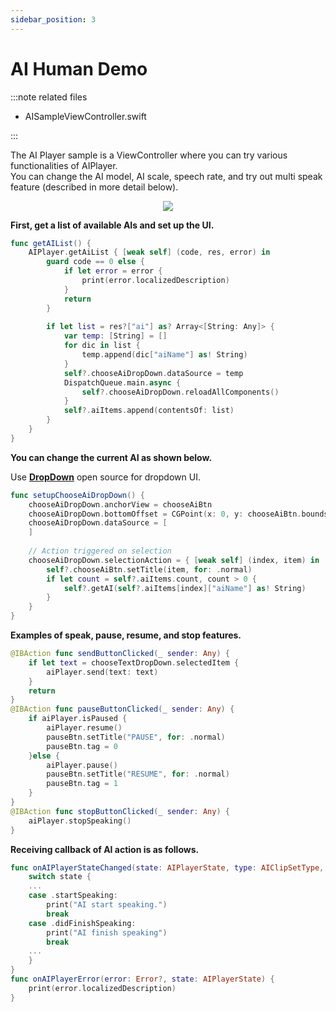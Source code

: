 ```yaml
---
sidebar_position: 3
---
```


# AI Human Demo
:::note related files

- AISampleViewController.swift

:::

The AI Player sample is a ViewController where you can try various functionalities of AIPlayer.<br/>
You can change the AI model, AI scale, speech rate, and try out multi speak feature (described in more detail below). 

<p align="center">
<img src="/img/aihuman/ios/aisample_ss_001.PNG" style={{zoom: "35%"}} />
</p>

**First, get a list of available AIs and set up the UI.**

```swift
func getAIList() {
    AIPlayer.getAiList { [weak self] (code, res, error) in
        guard code == 0 else {
            if let error = error {
                print(error.localizedDescription)
            }
            return
        }
        
        if let list = res?["ai"] as? Array<[String: Any]> {
            var temp: [String] = []
            for dic in list {
                temp.append(dic["aiName"] as! String)
            }
            self?.chooseAiDropDown.dataSource = temp
            DispatchQueue.main.async {
                self?.chooseAiDropDown.reloadAllComponents()
            }
            self?.aiItems.append(contentsOf: list)
        }
    }
}
```

**You can change the current AI as shown below.**

Use **[DropDown](https://github.com/AssistoLab/DropDown)** open source for dropdown UI.

```swift
func setupChooseAiDropDown() {
    chooseAiDropDown.anchorView = chooseAiBtn
    chooseAiDropDown.bottomOffset = CGPoint(x: 0, y: chooseAiBtn.bounds.height)
    chooseAiDropDown.dataSource = [
    ]
    
    // Action triggered on selection
    chooseAiDropDown.selectionAction = { [weak self] (index, item) in
        self?.chooseAiBtn.setTitle(item, for: .normal)
        if let count = self?.aiItems.count, count > 0 {
            self?.getAI(self?.aiItems[index]["aiName"] as! String)
        }
    }
}
```

**Examples of speak, pause, resume, and stop features.** 

```swift
@IBAction func sendButtonClicked(_ sender: Any) {
    if let text = chooseTextDropDown.selectedItem {
        aiPlayer.send(text: text)
    }
    return
}
@IBAction func pauseButtonClicked(_ sender: Any) {
    if aiPlayer.isPaused {
        aiPlayer.resume()
        pauseBtn.setTitle("PAUSE", for: .normal)
        pauseBtn.tag = 0
    }else {
        aiPlayer.pause()
        pauseBtn.setTitle("RESUME", for: .normal)
        pauseBtn.tag = 1
    }
}
@IBAction func stopButtonClicked(_ sender: Any) {
    aiPlayer.stopSpeaking()
}
```

**Receiving callback of AI action is as follows.** 

```swift
func onAIPlayerStateChanged(state: AIPlayerState, type: AIClipSetType, key: String?) {
    switch state {
    ...
    case .startSpeaking:
        print("AI start speaking.")
        break
    case .didFinishSpeaking:
        print("AI finish speaking")
        break
    ...
    }
}
func onAIPlayerError(error: Error?, state: AIPlayerState) {
    print(error.localizedDescription)
}
```
<br/>